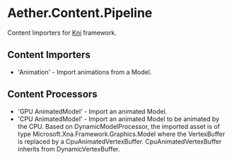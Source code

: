 # Aether.Content.Pipeline
Content Importers for [Kni](https://github.com/kniengine/kni) framework.

## Content Importers

* 'Animation' - Import animations from a Model.

## Content Processors

* 'GPU AnimatedModel' - Import an animated Model.
* 'CPU AnimatedModel' - Import an animated Model to be animated by the CPU. Based on DynamicModelProcessor, the imported asset is of type Microsoft.Xna.Framework.Graphics.Model where the VertexBuffer is replaced by a CpuAnimatedVertexBuffer. CpuAnimatedVertexBuffer inherits from DynamicVertexBuffer.

